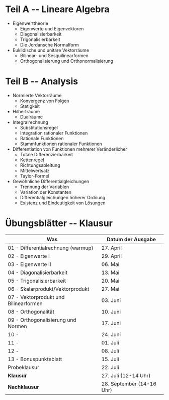 # Teil A -- Lineare Algebra

* Eigenwerttheorie
    * Eigenwerte und Eigenvektoren
    * Diagonalisierbarkeit
    * Trigonalisierbarkeit
    * Die Jordansche Normalform
* Euklidische und unitäre Vektorräume
    * Bilinear- und Sesquilinearformen
    * Orthogonalisierung und Orthonormalisierung

# Teil B -- Analysis

* Normierte Vektorräume
    * Konvergenz von Folgen
    * Stetigkeit
* Hilberträume
    * Dualräume
* Integralrechnung
    * Substitutionsregel
    * Integration rationaler Funktionen
    * Rationale Funktionen
    * Stammfunktionen rationaler Funktionen
* Differentiation von Funktionen mehrerer Veränderlicher
    * Totale Differenzierbarkeit
    * Kettenregel
    * Richtungsableitung
    * Mittelwertsatz
    * Taylor-Formel
* Gewöhnliche Differentialgleichungen
    * Trennung der Variablen
    * Variation der Konstanten
    * Differentialgleichungen höherer Ordnung
    * Existenz und Eindeutigkeit von Lösungen

# &Uuml;bungsbl&auml;tter -- Klausur

| Was | Datum der Ausgabe |
| ------ | ------- |
| 01 - Differentialrechnung (warmup) | 27. April |
| 02 - Eigenwerte I | 29. April |
| 03 - Eigenwerte II | 06. Mai |
| 04 - Diagonalisierbarkeit | 13. Mai |
| 05 - Trigonalisierbarkeit | 20. Mai |
| 06 - Skalarprodukt/Vektorprodukt | 27. Mai |
| 07 - Vektorprodukt und Bilinearformen | 03. Juni |
| 08 - Orthogonalit&auml;t | 10. Juni |
| 09 - Orthogonalisierung und Normen | 17. Juni |
| 10 -  | 24. Juni |
| 11 -  | 01. Juli |
| 12 -  | 08. Juli |
| 13 - Bonuspunkteblatt  | 15. Juli |
| Probeklausur  | 22. Juli |
| **Klausur**  | 27. Juli (12-14 Uhr) |
| **Nachklausur**  | 28. September (14-16 Uhr) |

